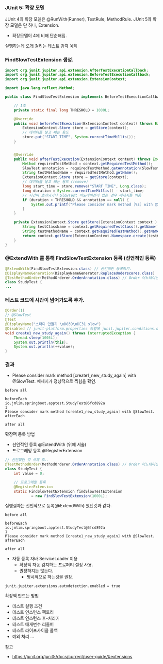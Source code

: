 ### JUnit 5: 확장 모델
JUnit 4의 확장 모델은 @RunWith(Runner), TestRule, MethodRule.
JUnit 5의 확장 모델은 단 하나, Extension.
 - 확장모델이 4에 비해 단순해짐.

실행하는데 오래 걸리는 테스트 감지 예제

### FindSlowTestExtension 생성.
~~~java
import org.junit.jupiter.api.extension.AfterTestExecutionCallback;
import org.junit.jupiter.api.extension.BeforeTestExecutionCallback;
import org.junit.jupiter.api.extension.ExtensionContext;

import java.lang.reflect.Method;

public class FindSlowTestExtension implements BeforeTestExecutionCallback, AfterTestExecutionCallback {

    // 1초
    private static final long THRESHOLD = 1000L;

    @Override
    public void beforeTestExecution(ExtensionContext context) throws Exception {
        ExtensionContext.Store store = getStore(context);
        // 데이터를 넣고 빼는 용도
        store.put("START_TIME", System.currentTimeMillis());
    }


    @Override
    public void afterTestExecution(ExtensionContext context) throws Exception {
        Method requiredTestMethod = context.getRequiredTestMethod();
        SlowTest annotation = requiredTestMethod.getAnnotation(SlowTest.class);
        String testMethodName = requiredTestMethod.getName();
        ExtensionContext.Store store = getStore(context);
        // 데이터를 넣고 빼는 용도 (remove)
        long start_time = store.remove("START_TIME", Long.class);
        long duration = System.currentTimeMillis() - start_time;
        // 시간이 초과되거나 SlowTest 어노테이션이 없는 경우 메세지를 띄움
        if (duration > THRESHOLD && annotation == null) {
            System.out.printf("Please consider mark method [%s] with @SlowTest. \n", testMethodName);
        }
    }

    private ExtensionContext.Store getStore(ExtensionContext context ) {
        String testClassName = context.getRequiredTestClass().getName();
        String testMethodName = context.getRequiredTestMethod().getName();
        return context.getStore(ExtensionContext.Namespace.create(testClassName, testMethodName));
    }
}

~~~

###  @ExtendWith 를 통해 FindSlowTestExtension 등록 (선언적인 등록)
~~~java
@ExtendWith(FindSlowTestExtension.class) // 선언적인 등록하기.
@DisplayNameGeneration(DisplayNameGenerator.ReplaceUnderscores.class)
@TestMethodOrder(MethodOrderer.OrderAnnotation.class) // Order 어노테이션으로 순서를 정함.
class StudyTest {
...
~~~

### 테스트 코드에 시간이 넘어가도록 추가.
~~~java
@Order(1)
// @SlowTest
@Test
@DisplayName("스터디 만들기 \uD83D\uDE31 slow")
@Disabled // junit-platform.properties 파일에 junit.jupiter.conditions.deactivate = org.junit.*DisabledCondition 설정되어있어 무시됨
void create1_new_study_again() throws InterruptedException {
    Thread.sleep(1005L);
    System.out.println(this);
    System.out.println(++value);
}
~~~

### 결과
 - Please consider mark method [create1_new_study_again] with @SlowTest.  메세지가 정상적으로 찍힘을 확인.
~~~
before all

beforeEach
io.jmlim.springboot.apptest.StudyTest@5fcd892a
1
Please consider mark method [create1_new_study_again] with @SlowTest.  
afterEach

after all

~~~


확장팩 등록 방법
 - 선언적인 등록 @ExtendWith (위에 서술)
 - 프로그래밍 등록 @RegisterExtension

~~~java
// 선언했던 것 삭제 후..
@TestMethodOrder(MethodOrderer.OrderAnnotation.class) // Order 어노테이션으로 순서를 정함.
class StudyTest {
    int value = 0;

    // 프로그래밍 등록
    @RegisterExtension
    static FindSlowTestExtension findSlowTestExtension
            = new FindSlowTestExtension(1000L);

~~~
실행결과는 선언적으로 등록(@ExtendWith) 했던것과 같다.
~~~
before all

beforeEach
io.jmlim.springboot.apptest.StudyTest@5fcd892a
1
Please consider mark method [create1_new_study_again] with @SlowTest.  
afterEach

after all
~~~

 - 자동 등록 자바 ServiceLoader 이용
    - 확장팩 자동 감지하는 프로퍼티 설정 사용.
    - 권장하지는 않는다. 
        - 명시적으로 하는것을 권장.
~~~
junit.jupiter.extensions.autodetection.enabled = true
~~~


확장팩 만드는 방법
- 테스트 실행 조건
- 테스트 인스턴스 팩토리
- 테스트 인스턴스 후-처리기
- 테스트 매개변수 리졸버
- 테스트 라이프사이클 콜백
- 예외 처리
...

참고
- https://junit.org/junit5/docs/current/user-guide/#extensions
